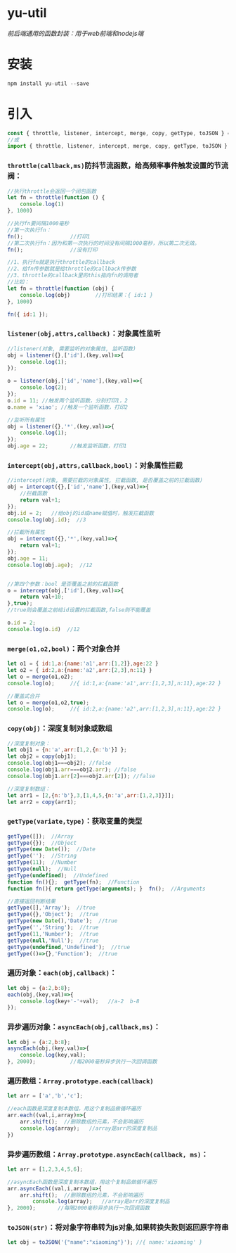 # yu-util
  *前后端通用的函数封装：用于web前端和nodejs端*
# 安装
```javascript
npm install yu-util --save
```


# 引入
```javascript
const { throttle, listener, intercept, merge, copy, getType, toJSON } = require('yu-util');
//或
import { throttle, listener, intercept, merge, copy, getType, toJSON } from 'yu-util' 
```  

### `throttle(callback,ms)`防抖节流函数，给高频率事件触发设置的节流阀：
```javascript
//执行throttle会返回一个闭包函数
let fn = throttle(function () {
	console.log(1)
}, 1000)

//执行fn要间隔1000毫秒
//第一次执行fn：
fn();				//打印1
//第二次执行fn：因为和第一次执行的时间没有间隔1000毫秒，所以第二次无效。
fn();				//没有打印

//1、执行fn就是执行throttle的callback
//2、给fn传参数就是给throttle的callback传参数
//3、throttle的callback里的this指向fn的调用者
//比如：
let fn = throttle(function (obj) {
	console.log(obj)		//打印结果：{ id:1 }
}, 1000)

fn({ id:1 });
```



### `listener(obj,attrs,callback)`：对象属性监听
```javascript
//listener(对象, 需要监听的对象属性, 监听函数)
obj = listener({},['id'],(key,val)=>{
	console.log(1);
});

o = listener(obj,['id','name'],(key,val)=>{
	console.log(2);
});
o.id = 11; //触发两个监听函数，分别打印1，2
o.name = 'xiao'; //触发一个监听函数，打印2

//监听所有属性
obj = listener({},'*',(key,val)=>{
	console.log(1);
});
obj.age = 22;		//触发监听函数，打印1
```


### `intercept(obj,attrs,callback,bool)`：对象属性拦截
```javascript
//intercept(对象, 需要拦截的对象属性, 拦截函数, 是否覆盖之前的拦截函数)
obj = intercept({},['id','name'],(key,val)=>{
	//拦截函数
	return val+1;
});
obj.id = 2;   //给obj的id或name赋值时，触发拦截函数
console.log(obj.id);  //3

//拦截所有属性
obj = intercept({},'*',(key,val)=>{
	return val+1;
});
obj.age = 11;
console.log(obj.age);  //12


//第四个参数：bool 是否覆盖之前的拦截函数
o = intercept(obj,['id'],(key,val)=>{
	return val+10;
},true);
//true则会覆盖之前给id设置的拦截函数,false则不能覆盖

o.id = 2;
console.log(o.id)  //12
```


### `merge(o1,o2,bool)`：两个对象合并
```javascript
let o1 = { id:1,a:{name:'a1',arr:[1,2]},age:22 }
let o2 = { id:2,a:{name:'a2',arr:[2,3],n:11} }
let o = merge(o1,o2);
console.log(o);		//{ id:1,a:{name:'a1',arr:[1,2,3],n:11},age:22 }

//覆盖式合并
let o = merge(o1,o2,true);
console.log(o);		//{ id:2,a:{name:'a2',arr:[1,2,3],n:11},age:22 }
```



### `copy(obj)`：深度复制对象或数组
```javascript
//深度复制对象：
let obj1 = {n:'a',arr:[1,2,{n:'b'}] };
let obj2 = copy(obj1);
console.log(obj1===obj2); //false
console.log(obj1.arr===obj2.arr); //false
console.log(obj1.arr[2]===obj2.arr[2]); //false

//深度复制数组：
let arr1 = [2,{n:'b'},3,[1,4,5,{n:'a',arr:[1,2,3]}]];
let arr2 = copy(arr1);
```

### `getType(variate,type)`：获取变量的类型
```javascript
getType([]);  //Array
getType({});  //Object
getType(new Date());  //Date
getType('');  //String
getType(11);  //Number
getType(null);  //Null
getType(undefined);  //Undefined
function fn(){};  getType(fn);  //Function
function fn(){ return getType(arguments); }  fn();  //Arguments

//直接返回判断结果
getType([],'Array');  //true
getType({},'Object');  //true
getType(new Date(),'Date');  //true
getType('','String');  //true
getType(11,'Number');  //true
getType(null,'Null');  //true
getType(undefined,'Undefined');  //true
getType(()=>{},'Function');  //true
```

### 遍历对象：`each(obj,callback)`：
```javascript
let obj = {a:2,b:8};
each(obj,(key,val)=>{
    console.log(key+'-'+val);   //a-2  b-8
});
```

### 异步遍历对象：`asyncEach(obj,callback,ms)`：
```javascript
let obj = {a:2,b:8};
asyncEach(obj,(key,val)=>{
    console.log(key,val);
}, 2000);           //每2000毫秒异步执行一次回调函数
```

### 遍历数组：`Array.prototype.each(callback)`
```javascript
let arr = ['a','b','c'];

//each函数是深度复制本数组，用这个复制品做循环遍历
arr.each((val,i,array)=>{
	arr.shift();  //删除数组的元素，不会影响遍历
	console.log(array);   //array是arr的深度复制品
})
```

### 异步遍历数组：`Array.prototype.asyncEach(callback, ms)`：
```javascript
let arr = [1,2,3,4,5,6];

//asyncEach函数是深度复制本数组，用这个复制品做循环遍历
arr.asyncEach((val,i,array)=>{
    arr.shift();  //删除数组的元素，不会影响遍历
		console.log(array);   //array是arr的深度复制品
}, 2000);       //每隔2000毫秒异步执行一次回调函数
```

### `toJSON(str)`：将对象字符串转为js对象,如果转换失败则返回原字符串
```javascript
let obj = toJSON('{"name":"xiaoming"}'); //{ name:'xiaoming' }
```